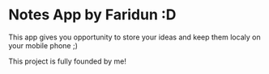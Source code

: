 # Notes App by Faridun :D

This app gives you opportunity to store your ideas and keep them localy on your mobile phone ;)

This project is fully founded by me!
